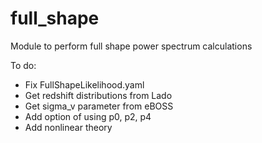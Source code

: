 # full_shape
Module to perform full shape power spectrum calculations

To do: 

- Fix FullShapeLikelihood.yaml
- Get redshift distributions from Lado
- Get sigma_v parameter from eBOSS
- Add option of using p0, p2, p4 
- Add nonlinear theory
